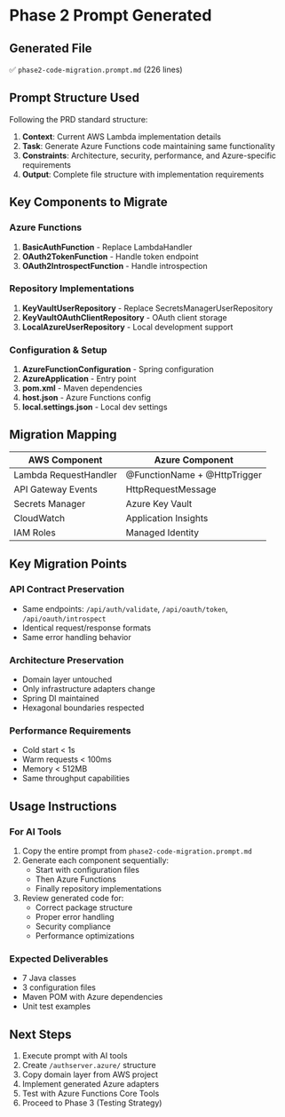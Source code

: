 # Phase 2 Prompt Generated

## Generated File
✅ `phase2-code-migration.prompt.md` (226 lines)

## Prompt Structure Used
Following the PRD standard structure:
1. **Context**: Current AWS Lambda implementation details
2. **Task**: Generate Azure Functions code maintaining same functionality
3. **Constraints**: Architecture, security, performance, and Azure-specific requirements
4. **Output**: Complete file structure with implementation requirements

## Key Components to Migrate

### Azure Functions
1. **BasicAuthFunction** - Replace LambdaHandler
2. **OAuth2TokenFunction** - Handle token endpoint
3. **OAuth2IntrospectFunction** - Handle introspection

### Repository Implementations
1. **KeyVaultUserRepository** - Replace SecretsManagerUserRepository
2. **KeyVaultOAuthClientRepository** - OAuth client storage
3. **LocalAzureUserRepository** - Local development support

### Configuration & Setup
1. **AzureFunctionConfiguration** - Spring configuration
2. **AzureApplication** - Entry point
3. **pom.xml** - Maven dependencies
4. **host.json** - Azure Functions config
5. **local.settings.json** - Local dev settings

## Migration Mapping

| AWS Component | Azure Component |
|--------------|-----------------|
| Lambda RequestHandler | @FunctionName + @HttpTrigger |
| API Gateway Events | HttpRequestMessage |
| Secrets Manager | Azure Key Vault |
| CloudWatch | Application Insights |
| IAM Roles | Managed Identity |

## Key Migration Points

### API Contract Preservation
- Same endpoints: `/api/auth/validate`, `/api/oauth/token`, `/api/oauth/introspect`
- Identical request/response formats
- Same error handling behavior

### Architecture Preservation
- Domain layer untouched
- Only infrastructure adapters change
- Spring DI maintained
- Hexagonal boundaries respected

### Performance Requirements
- Cold start < 1s
- Warm requests < 100ms
- Memory < 512MB
- Same throughput capabilities

## Usage Instructions

### For AI Tools
1. Copy the entire prompt from `phase2-code-migration.prompt.md`
2. Generate each component sequentially:
   - Start with configuration files
   - Then Azure Functions
   - Finally repository implementations
3. Review generated code for:
   - Correct package structure
   - Proper error handling
   - Security compliance
   - Performance optimizations

### Expected Deliverables
- 7 Java classes
- 3 configuration files
- Maven POM with Azure dependencies
- Unit test examples

## Next Steps
1. Execute prompt with AI tools
2. Create `/authserver.azure/` structure
3. Copy domain layer from AWS project
4. Implement generated Azure adapters
5. Test with Azure Functions Core Tools
6. Proceed to Phase 3 (Testing Strategy) 